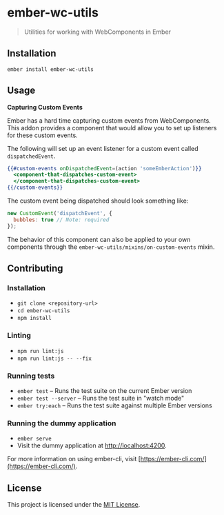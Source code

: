 ember-wc-utils
==============================================================================

> Utilities for working with WebComponents in Ember

Installation
------------------------------------------------------------------------------

```
ember install ember-wc-utils
```


Usage
------------------------------------------------------------------------------


**Capturing Custom Events**

Ember has a hard time capturing custom events from WebComponents. This addon provides a component that would allow you to set up listeners for these custom events.

The following will set up an event listener for a custom event called `dispatchedEvent`.

```handlebars
{{#custom-events onDispatchedEvent=(action 'someEmberAction')}}
  <component-that-dispatches-custom-event>
  </component-that-dispatches-custom-event>
{{/custom-events}}
```

The custom event being dispatched should look something like:

```javascript
new CustomEvent('dispatchEvent', {
  bubbles: true // Note: required
});
```

The behavior of this component can also be applied to your own components through the `ember-wc-utils/mixins/on-custom-events` mixin.

Contributing
------------------------------------------------------------------------------

### Installation

* `git clone <repository-url>`
* `cd ember-wc-utils`
* `npm install`

### Linting
* `npm run lint:js`
* `npm run lint:js -- --fix`

### Running tests

* `ember test` – Runs the test suite on the current Ember version
* `ember test --server` – Runs the test suite in "watch mode"
* `ember try:each` – Runs the test suite against multiple Ember versions

### Running the dummy application

* `ember serve`
* Visit the dummy application at [http://localhost:4200](http://localhost:4200).

For more information on using ember-cli, visit [https://ember-cli.com/](https://ember-cli.com/).

License
------------------------------------------------------------------------------

This project is licensed under the [MIT License](LICENSE.md).
